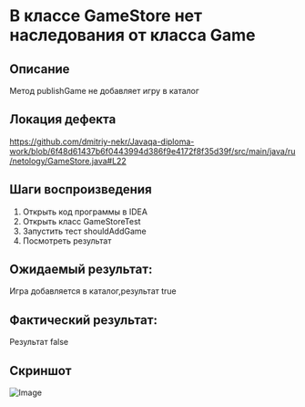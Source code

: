 # В классе GameStore нет наследования от класса Game
## Описание
Метод publishGame не добавляет игру в каталог
## Локация дефекта
https://github.com/dmitriy-nekr/Javaqa-diploma-work/blob/6f48d61437b6f0443994d386f9e4172f8f35d39f/src/main/java/ru/netology/GameStore.java#L22

## Шаги воспроизведения
1. Открыть код программы в IDEA
2. Открыть класс GameStoreTest
3. Запустить тест shouldAddGame
4. Посмотреть результат
   
## Ожидаемый результат: 
Игра добавляется в каталог,результат true
## Фактический результат: 
Результат false 

## Скриншот

![Image]("C:\Users\ilona\Desktop\Screenshot_1.png")
